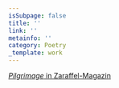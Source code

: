 ```yaml
---
isSubpage: false
title: ''
link: ''
metainfo: ''
category: Poetry
_template: work
---
```


[_Pilgrimage_ in Zaraffel-Magazin](http://zaraffel-magazin.de/index.php/veroeffentlichungen)
